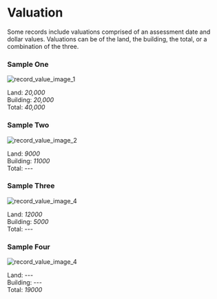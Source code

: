 # Valuation  
<p>Some records include valuations comprised of an assessment date and dollar values. Valuations can be of the land, the building, the total, or a combination of the three.</p>
<div id="accordion-help-modal">
  <h3>Sample One</h3>
  <div class="modal-field-guide" >
    <img src="/images/record_value_1.png" alt="record_value_image_1">
    <p>Land: <em>20,000</em><br />
       Building: <em>20,000</em><br />
       Total: <em>40,000</em></p>
  </div>
  <h3>Sample Two</h3>
  <div class="modal-field-guide" >
    <img src="/images/record_value_2.png" alt="record_value_image_2">
    <p>Land: <em>9000</em><br />
       Building: <em>11000</em><br />
       Total: <em>---</em></p>
  </div>
  <h3>Sample Three</h3>
  <div class="modal-field-guide" >
    <img src="/images/record_value_4.png" alt="record_value_image_4">
    <p>Land: <em>12000</em><br />
       Building: <em>5000</em><br />
       Total: <em>---</em></p>
  </div>
  <h3>Sample Four</h3>
  <div class="modal-field-guide" >
    <img src="/images/record_value_4.png" alt="record_value_image_4">
    <p>Land: <em>---</em><br />
       Building: <em>---</em><br />
       Total: <em>19000</em></p>
  </div>
</div>
